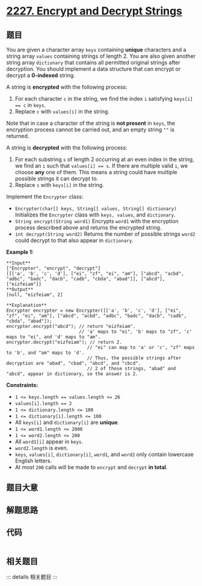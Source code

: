# [2227. Encrypt and Decrypt Strings](https://leetcode.com/problems/encrypt-and-decrypt-strings)

## 题目

You are given a character array `keys` containing **unique** characters and a
string array `values` containing strings of length 2. You are also given
another string array `dictionary` that contains all permitted original strings
after decryption. You should implement a data structure that can encrypt or
decrypt a **0-indexed** string.

A string is **encrypted** with the following process:

  1. For each character `c` in the string, we find the index `i` satisfying `keys[i] == c` in `keys`.
  2. Replace `c` with `values[i]` in the string.

Note that in case a character of the string is **not present** in `keys`, the
encryption process cannot be carried out, and an empty string `""` is
returned.

A string is **decrypted** with the following process:

  1. For each substring `s` of length 2 occurring at an even index in the string, we find an `i` such that `values[i] == s`. If there are multiple valid `i`, we choose **any** one of them. This means a string could have multiple possible strings it can decrypt to.
  2. Replace `s` with `keys[i]` in the string.

Implement the `Encrypter` class:

  * `Encrypter(char[] keys, String[] values, String[] dictionary)` Initializes the `Encrypter` class with `keys, values`, and `dictionary`.
  * `String encrypt(String word1)` Encrypts `word1` with the encryption process described above and returns the encrypted string.
  * `int decrypt(String word2)` Returns the number of possible strings `word2` could decrypt to that also appear in `dictionary`.



**Example 1:**

    
    
    **Input**
    ["Encrypter", "encrypt", "decrypt"]
    [[['a', 'b', 'c', 'd'], ["ei", "zf", "ei", "am"], ["abcd", "acbd", "adbc", "badc", "dacb", "cadb", "cbda", "abad"]], ["abcd"], ["eizfeiam"]]
    **Output**
    [null, "eizfeiam", 2]
    
    **Explanation**
    Encrypter encrypter = new Encrypter([['a', 'b', 'c', 'd'], ["ei", "zf", "ei", "am"], ["abcd", "acbd", "adbc", "badc", "dacb", "cadb", "cbda", "abad"]);
    encrypter.encrypt("abcd"); // return "eizfeiam". 
                               // 'a' maps to "ei", 'b' maps to "zf", 'c' maps to "ei", and 'd' maps to "am".
    encrypter.decrypt("eizfeiam"); // return 2. 
                                  // "ei" can map to 'a' or 'c', "zf" maps to 'b', and "am" maps to 'd'. 
                                  // Thus, the possible strings after decryption are "abad", "cbad", "abcd", and "cbcd". 
                                  // 2 of those strings, "abad" and "abcd", appear in dictionary, so the answer is 2.
    



**Constraints:**

  * `1 <= keys.length == values.length <= 26`
  * `values[i].length == 2`
  * `1 <= dictionary.length <= 100`
  * `1 <= dictionary[i].length <= 100`
  * All `keys[i]` and `dictionary[i]` are **unique**.
  * `1 <= word1.length <= 2000`
  * `1 <= word2.length <= 200`
  * All `word1[i]` appear in `keys`.
  * `word2.length` is even.
  * `keys`, `values[i]`, `dictionary[i]`, `word1`, and `word2` only contain lowercase English letters.
  * At most `200` calls will be made to `encrypt` and `decrypt` **in total**.


## 题目大意

## 解题思路

## 代码

```javascript

```

## 相关题目

::: details 相关题目
:::
